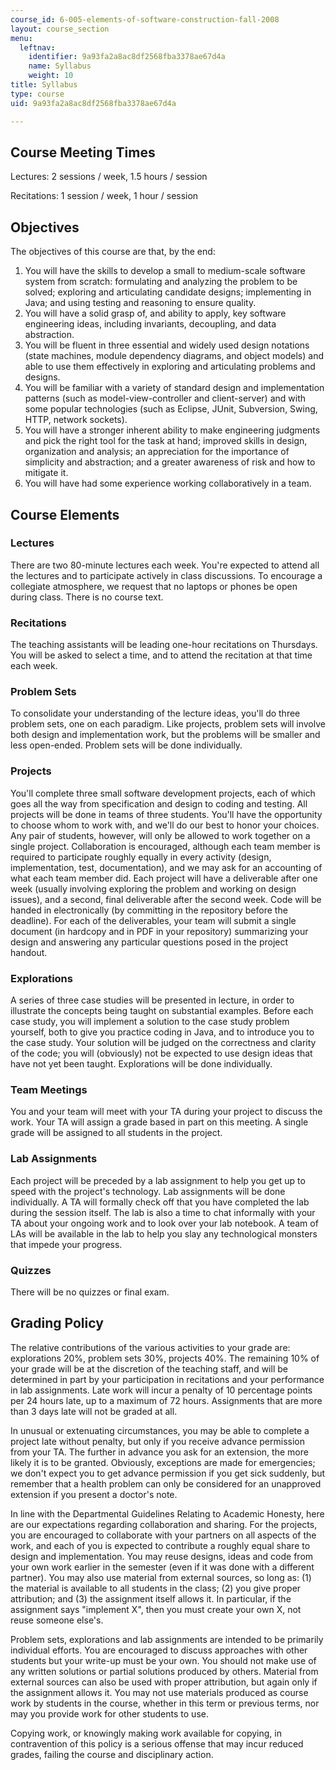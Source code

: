 ```yaml
---
course_id: 6-005-elements-of-software-construction-fall-2008
layout: course_section
menu:
  leftnav:
    identifier: 9a93fa2a8ac8df2568fba3378ae67d4a
    name: Syllabus
    weight: 10
title: Syllabus
type: course
uid: 9a93fa2a8ac8df2568fba3378ae67d4a

---
```


Course Meeting Times
--------------------

Lectures: 2 sessions / week, 1.5 hours / session

Recitations: 1 session / week, 1 hour / session

Objectives
----------

The objectives of this course are that, by the end:

1.  You will have the skills to develop a small to medium-scale software system from scratch: formulating and analyzing the problem to be solved; exploring and articulating candidate designs; implementing in Java; and using testing and reasoning to ensure quality.
2.  You will have a solid grasp of, and ability to apply, key software engineering ideas, including invariants, decoupling, and data abstraction.
3.  You will be fluent in three essential and widely used design notations (state machines, module dependency diagrams, and object models) and able to use them effectively in exploring and articulating problems and designs.
4.  You will be familiar with a variety of standard design and implementation patterns (such as model-view-controller and client-server) and with some popular technologies (such as Eclipse, JUnit, Subversion, Swing, HTTP, network sockets).
5.  You will have a stronger inherent ability to make engineering judgments and pick the right tool for the task at hand; improved skills in design, organization and analysis; an appreciation for the importance of simplicity and abstraction; and a greater awareness of risk and how to mitigate it.
6.  You will have had some experience working collaboratively in a team.

Course Elements
---------------

### Lectures

There are two 80-minute lectures each week. You're expected to attend all the lectures and to participate actively in class discussions. To encourage a collegiate atmosphere, we request that no laptops or phones be open during class. There is no course text.

### Recitations

The teaching assistants will be leading one-hour recitations on Thursdays. You will be asked to select a time, and to attend the recitation at that time each week.

### Problem Sets

To consolidate your understanding of the lecture ideas, you'll do three problem sets, one on each paradigm. Like projects, problem sets will involve both design and implementation work, but the problems will be smaller and less open-ended. Problem sets will be done individually.

### Projects

You'll complete three small software development projects, each of which goes all the way from specification and design to coding and testing. All projects will be done in teams of three students. You'll have the opportunity to choose whom to work with, and we'll do our best to honor your choices. Any pair of students, however, will only be allowed to work together on a single project. Collaboration is encouraged, although each team member is required to participate roughly equally in every activity (design, implementation, test, documentation), and we may ask for an accounting of what each team member did. Each project will have a deliverable after one week (usually involving exploring the problem and working on design issues), and a second, final deliverable after the second week. Code will be handed in electronically (by committing in the repository before the deadline). For each of the deliverables, your team will submit a single document (in hardcopy and in PDF in your repository) summarizing your design and answering any particular questions posed in the project handout.

### Explorations

A series of three case studies will be presented in lecture, in order to illustrate the concepts being taught on substantial examples. Before each case study, you will implement a solution to the case study problem yourself, both to give you practice coding in Java, and to introduce you to the case study. Your solution will be judged on the correctness and clarity of the code; you will (obviously) not be expected to use design ideas that have not yet been taught. Explorations will be done individually.

### Team Meetings

You and your team will meet with your TA during your project to discuss the work. Your TA will assign a grade based in part on this meeting. A single grade will be assigned to all students in the project.

### Lab Assignments

Each project will be preceded by a lab assignment to help you get up to speed with the project's technology. Lab assignments will be done individually. A TA will formally check off that you have completed the lab during the session itself. The lab is also a time to chat informally with your TA about your ongoing work and to look over your lab notebook. A team of LAs will be available in the lab to help you slay any technological monsters that impede your progress.

### Quizzes

There will be no quizzes or final exam.

Grading Policy
--------------

The relative contributions of the various activities to your grade are: explorations 20%, problem sets 30%, projects 40%. The remaining 10% of your grade will be at the discretion of the teaching staff, and will be determined in part by your participation in recitations and your performance in lab assignments. Late work will incur a penalty of 10 percentage points per 24 hours late, up to a maximum of 72 hours. Assignments that are more than 3 days late will not be graded at all.

In unusual or extenuating circumstances, you may be able to complete a project late without penalty, but only if you receive advance permission from your TA. The further in advance you ask for an extension, the more likely it is to be granted. Obviously, exceptions are made for emergencies; we don't expect you to get advance permission if you get sick suddenly, but remember that a health problem can only be considered for an unapproved extension if you present a doctor's note.

In line with the Departmental Guidelines Relating to Academic Honesty, here are our expectations regarding collaboration and sharing. For the projects, you are encouraged to collaborate with your partners on all aspects of the work, and each of you is expected to contribute a roughly equal share to design and implementation. You may reuse designs, ideas and code from your own work earlier in the semester (even if it was done with a different partner). You may also use material from external sources, so long as: (1) the material is available to all students in the class; (2) you give proper attribution; and (3) the assignment itself allows it. In particular, if the assignment says "implement X", then you must create your own X, not reuse someone else's.

Problem sets, explorations and lab assignments are intended to be primarily individual efforts. You are encouraged to discuss approaches with other students but your write-up must be your own. You should not make use of any written solutions or partial solutions produced by others. Material from external sources can also be used with proper attribution, but again only if the assignment allows it. You may not use materials produced as course work by students in the course, whether in this term or previous terms, nor may you provide work for other students to use.

Copying work, or knowingly making work available for copying, in contravention of this policy is a serious offense that may incur reduced grades, failing the course and disciplinary action.